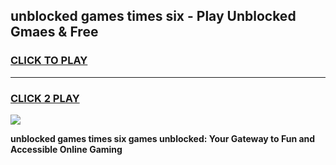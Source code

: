 
## unblocked games times six - Play Unblocked Gmaes & Free
<h3>
<a href="https://news.freeplayer.one?title=unblocked_games_times_six&ref=16F">CLICK TO PLAY</a></h3>
<hr>

<h3>
<a href="https://news.freeplayer.one?title=unblocked_games_times_six&ref=16F">CLICK 2 PLAY</a>
  
</h3>

<a href="https://news.freeplayer.one?title=unblocked_games_times_six&ref=16F/"><img src="https://clearcache.store/games.png"></a>


**unblocked games times six games unblocked: Your Gateway to Fun and Accessible Online Gaming**
